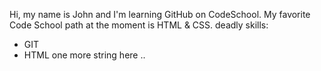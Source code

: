 Hi, my name is John and I'm learning GitHub on CodeSchool.
My favorite Code School path at the moment is HTML & CSS.
deadly skills:
* GIT
* HTML
one more string here ..
